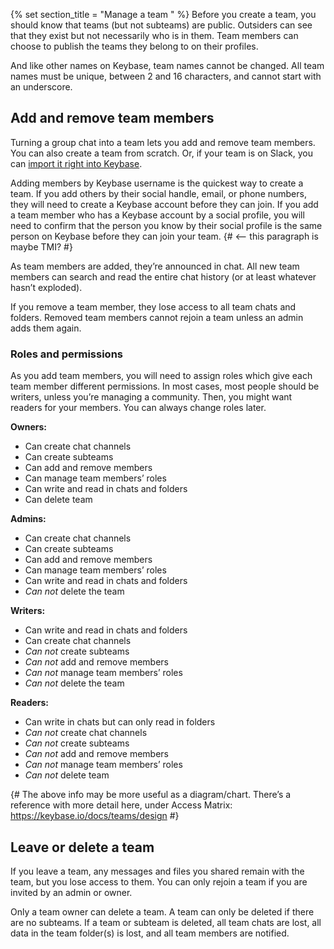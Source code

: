 {% set section_title = "Manage a team  " %}
Before you create a team, you should know that teams (but not subteams) are public. Outsiders can see that they exist but not necessarily who is in them. Team members can choose to publish the teams they belong to on their profiles. 

And like other names on Keybase, team names cannot be changed. All team names must be unique, between 2 and 16 characters, and cannot start with an underscore. 

## Add and remove team members
Turning a group chat into a team lets you add and remove team members. You can also create a team from scratch. Or, if your team is on Slack, you can [import it right into Keybase](https://keybase.io/slack-importer/).

Adding members by Keybase username is the quickest way to create a team. If you add others by their social handle, email, or phone numbers, they will need to create a Keybase account before they can join. If you add a team member who has a Keybase account by a social profile, you will need to confirm that the person you know by their social profile is the same person on Keybase before they can join your team. {# <-- this paragraph is maybe TMI? #}

As team members are added, they’re announced in chat. All new team members can search and read the entire chat history (or at least whatever hasn’t exploded). 

If you remove a team member, they lose access to all team chats and folders. Removed team members cannot rejoin a team unless an admin adds them again.

### Roles and permissions
As you add team members, you will need to assign roles which give each team member different permissions. In most cases, most people should be writers, unless you’re managing a community. Then, you might want readers for your members. You can always change roles later. 

**Owners:**
* Can create chat channels
* Can create subteams
* Can add and remove members
* Can manage team members’ roles
* Can write and read in chats and folders
* Can delete team 

**Admins:**
* Can create chat channels
* Can create subteams
* Can add and remove members
* Can manage team members’ roles
* Can write and read in chats and folders
* *Can not* delete the team

**Writers:** 
* Can write and read in chats and folders
* Can create chat channels
* *Can not* create subteams
* *Can not* add and remove members
* *Can not* manage team members’ roles
* *Can not* delete the team

**Readers:**
* Can write in chats but can only read in folders
* *Can not* create chat channels
* *Can not* create subteams
* *Can not* add and remove members
* *Can not* manage team members’ roles
* *Can not* delete team

{# The above info may be more useful as a diagram/chart. There’s a reference with more detail here, under Access Matrix: https://keybase.io/docs/teams/design #}

## Leave or delete a team
If you leave a team, any messages and files you shared remain with the team, but you lose access to them. You can only rejoin a team if you are invited by an admin or owner. 

Only a team owner can delete a team. A team can only be deleted if there are no subteams. If a team or subteam is deleted, all team chats are lost, all data in the team folder(s) is lost, and all team members are notified.
